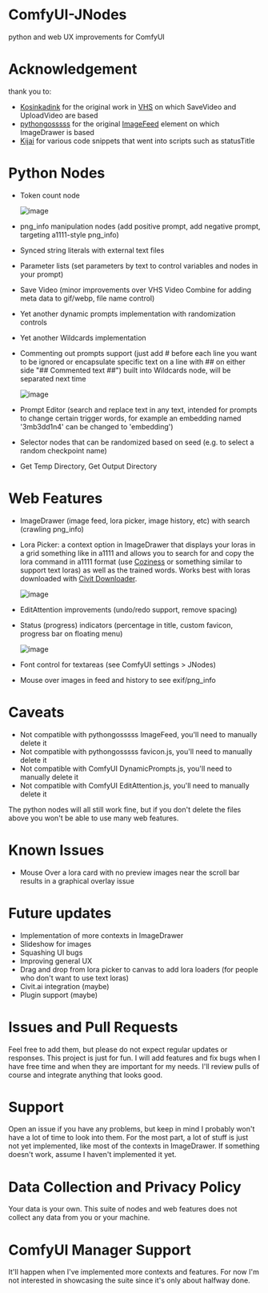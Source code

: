 # ComfyUI-JNodes
 python and web UX improvements for ComfyUI

# Acknowledgement
 thank you to:
 * [Kosinkadink](https://github.com/Kosinkadink) for the original work in [VHS](https://github.com/Kosinkadink/ComfyUI-VideoHelperSuite) on which SaveVideo and UploadVideo are based
 * [pythongosssss](https://github.com/pythongosssss) for the original [ImageFeed](https://github.com/pythongosssss/ComfyUI-Custom-Scripts/blob/main/web/js/imageFeed.js) element on which ImageDrawer is based
 * [Kijai](https://github.com/Kijai) for various code snippets that went into scripts such as statusTitle
 
# Python Nodes
 * Token count node

   ![image](https://github.com/JaredTherriault/ComfyUI-JNodes/assets/8760446/4fa9ca93-3891-434f-8cb1-5e0f0e8ed8ee)
 * png_info manipulation nodes (add positive prompt, add negative prompt, targeting a1111-style png_info)
 * Synced string literals with external text files
 * Parameter lists (set parameters by text to control variables and nodes in your prompt)
 * Save Video (minor improvements over VHS Video Combine for adding meta data to gif/webp, file name control)
 * Yet another dynamic prompts implementation with randomization controls
 * Yet another Wildcards implementation
 * Commenting out prompts support (just add # before each line you want to be ignored or encapsulate specific text on a line with ## on either side "## Commented text ##") built into Wildcards node, will be separated next time

   ![image](https://github.com/JaredTherriault/ComfyUI-JNodes/assets/8760446/05ae496f-94fa-4fb4-9686-b5f27a996d6b)
 * Prompt Editor (search and replace text in any text, intended for prompts to change certain trigger words, for example an embedding named '3mb3dd1n4' can be changed to 'embedding')
 * Selector nodes that can be randomized based on seed (e.g. to select a random checkpoint name)
 * Get Temp Directory, Get Output Directory
 
# Web Features
 * ImageDrawer (image feed, lora picker, image history, etc) with search (crawling png_info) 
 * Lora Picker: a context option in ImageDrawer that displays your loras in a grid something like in a1111 and allows you to search for and copy the lora command in a1111 format (use [Coziness](https://github.com/skfoo/ComfyUI-Coziness) or something similar to support text loras) as well as the trained words. Works best with loras downloaded with [Civit Downloader](https://www.ayamaru.com/more).

   ![image](https://github.com/JaredTherriault/ComfyUI-JNodes/assets/8760446/ede152ac-57db-45ab-a1ab-908dba71d206)
 * EditAttention improvements (undo/redo support, remove spacing)
 * Status (progress) indicators (percentage in title, custom favicon, progress bar on floating menu)

   ![image](https://github.com/JaredTherriault/ComfyUI-JNodes/assets/8760446/5887a6e3-28e6-4a07-a1a4-5a20faa5f557)
 * Font control for textareas (see ComfyUI settings > JNodes)
 * Mouse over images in feed and history to see exif/png_info
 
# Caveats
 * Not compatible with pythongosssss ImageFeed, you'll need to manually delete it
 * Not compatible with pythongosssss favicon.js, you'll need to manually delete it
 * Not compatible with ComfyUI DynamicPrompts.js, you'll need to manually delete it
 * Not compatible with ComfyUI EditAttention.js, you'll need to manually delete it
 
 The python nodes will all still work fine, but if you don't delete the files above you won't be able to use many web features.
 
# Known Issues
 * Mouse Over a lora card with no preview images near the scroll bar results 
in a graphical overlay issue
 
# Future updates
 * Implementation of more contexts in ImageDrawer
 * Slideshow for images
 * Squashing UI bugs
 * Improving general UX
 * Drag and drop from lora picker to canvas to add lora loaders (for people who don't want to use text loras)
 * Civit.ai integration (maybe)
 * Plugin support (maybe)
 
# Issues and Pull Requests
Feel free to add them, but please do not expect regular updates or responses. This project is just for fun. I will add features and fix bugs when I have free time and when they are important for my needs. I'll review pulls of course and integrate anything that looks good.

# Support
Open an issue if you have any problems, but keep in mind I probably won't have a lot of time to look into them. For the most part, a lot of stuff is just not yet implemented, like most of the contexts in ImageDrawer. If something doesn't work, assume I haven't implemented it yet.

# Data Collection and Privacy Policy
Your data is your own. This suite of nodes and web features does not collect any data from you or your machine.

# ComfyUI Manager Support
It'll happen when I've implemented more contexts and features. For now I'm not interested in showcasing the suite since it's only about halfway done.
